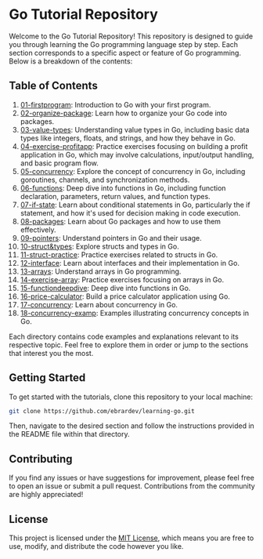 # Go Tutorial Repository

Welcome to the Go Tutorial Repository! This repository is designed to guide you through learning the Go programming language step by step. Each section corresponds to a specific aspect or feature of Go programming. Below is a breakdown of the contents:

## Table of Contents

1. [01-firstprogram](01-firstprogram): Introduction to Go with your first program.
2. [02-organize-package](02-organize-package): Learn how to organize your Go code into packages.
3. [03-value-types](03-value-types): Understanding value types in Go, including basic data types like integers, floats, and strings, and how they behave in Go.
4. [04-exercise-profitapp](04-exercise-profitapp): Practice exercises focusing on building a profit application in Go, which may involve calculations, input/output handling, and basic program flow.
5. [05-concurrency](05-concurrency): Explore the concept of concurrency in Go, including goroutines, channels, and synchronization methods.
6. [06-functions](06-functions): Deep dive into functions in Go, including function declaration, parameters, return values, and function types.
7. [07-if-state](07-ifstate): Learn about conditional statements in Go, particularly the if statement, and how it's used for decision making in code execution.
8. [08-packages](08-packages): Learn about Go packages and how to use them effectively.
9. [09-pointers](09-pointers): Understand pointers in Go and their usage.
10. [10-struct&types](10-struct&types): Explore structs and types in Go.
11. [11-struct-practice](11-struct-practice): Practice exercises related to structs in Go.
12. [12-interface](12-interface): Learn about interfaces and their implementation in Go.
13. [13-arrays](13-arrays): Understand arrays in Go programming.
14. [14-exercise-array](14-exercise-array): Practice exercises focusing on arrays in Go.
15. [15-functiondeepdive](15-functiondeepdive): Deep dive into functions in Go.
16. [16-price-calculator](16-price-calculator): Build a price calculator application using Go.
17. [17-concurrency](17-concurrency): Learn about concurrency in Go.
18. [18-concurrency-examp](18-concurrency-examp): Examples illustrating concurrency concepts in Go.

Each directory contains code examples and explanations relevant to its respective topic. Feel free to explore them in order or jump to the sections that interest you the most.

## Getting Started

To get started with the tutorials, clone this repository to your local machine:

```bash
git clone https://github.com/ebrardev/learning-go.git

```

Then, navigate to the desired section and follow the instructions provided in the README file within that directory.

## Contributing

If you find any issues or have suggestions for improvement, please feel free to open an issue or submit a pull request. Contributions from the community are highly appreciated!

## License

This project is licensed under the [MIT License](LICENSE), which means you are free to use, modify, and distribute the code however you like.
